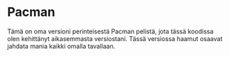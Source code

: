 <h1> Pacman </h1>

Tämä on oma versioni perinteisestä Pacman pelistä, jota tässä koodissa olen kehittänyt aikasemmasta versiostani.
Tässä versiossa haamut osaavat jahdata mania kaikki omalla tavallaan.
